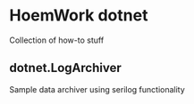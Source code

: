 # HoemWork dotnet

Collection of how-to stuff

## dotnet.LogArchiver

Sample data archiver using serilog functionality


